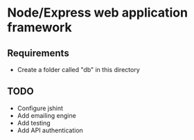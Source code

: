 Node/Express web application framework
========

Requirements
--------
* Create a folder called "db" in this directory


TODO
--------
* Configure jshint
* Add emailing engine
* Add testing
* Add API authentication
